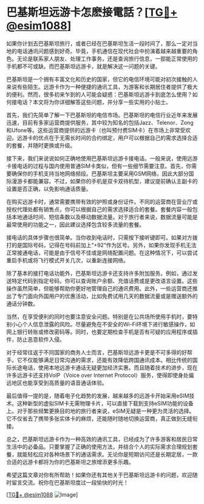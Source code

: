 # 巴基斯坦远游卡怎麽接電話？[[TG💪+ @esim1088](https://t.me/s/esim1088)]

如果你计划去巴基斯坦旅行，或者已经在巴基斯坦生活一段时间了，那么一定对当地的电话通讯问题感到好奇。毕竟，手机通信在现代社会中扮演着越来越重要的角色。无论是联系家人朋友、处理工作事务，还是查询旅行信息，一部能正常使用的手机都不可或缺。而巴基斯坦远游卡，就是解决这一问题的关键。

巴基斯坦是一个拥有丰富文化和历史的国家，但它的电信环境可能对初次接触的人来说有些陌生。远游卡作为一种便捷的通讯工具，为游客和长期居住者提供了极大的便利。然而，很多初来乍到的人可能会疑惑：巴基斯坦远游卡到底怎么使用？如何接电话？本文将为你详细解答这些问题，并分享一些实用的小贴士。

首先，我们先简单了解一下巴基斯坦的电信市场。巴基斯坦的电信行业近年来发展迅速，目前有多家运营商提供服务，其中较为知名的包括Jazz、Telenor、Zong和Ufone等。这些运营商提供的远游卡（也叫预付费SIM卡）在市场上非常受欢迎。远游卡的优点在于无需长时间的合约绑定，用户可以根据自己的需求选择合适的套餐，并随时更换或升级。

接下来，我们来说说如何正确地使用巴基斯坦远游卡接电话。一般来说，使用远游卡接电话的过程与国内使用普通SIM卡类似，但有一些细节需要注意。首先，你需要确保你的手机支持当地网络频段。巴基斯坦主要采用GSM网络，因此大部分国际漫游卡都能兼容。不过，如果你的手机是双卡双待机型，建议提前确认主副卡的设置是否正确，以免影响通话质量。

在购买远游卡时，通常需要携带有效的护照或身份证件。不同的运营商在营业厅或授权代理处都有销售点，你可以根据自己的需求选择适合的套餐。套餐内容一般包括本地通话时间、短信条数以及移动数据流量。对于旅行者来说，数据流量可能是最常使用的功能之一，因此建议选择包含较多流量的套餐。

接电话的具体步骤也很简单。当你收到电话时，只需按下接听键即可。如果对方拨打的是国际号码，记得在号码前加上“+92”作为区号。另外，如果你发现手机无法正常接通电话，可能是由于信号不佳或是网络配置问题。在这种情况下，可以尝试重启手机或将飞行模式开关几次，以重新连接网络。

除了基本的接打电话功能外，巴基斯坦远游卡还支持许多附加服务。例如，通过发送特定代码到指定号码，你可以查询账户余额、充值话费或是更改语言设置。这些操作虽然简单，但能够帮助你更好地管理自己的通讯费用。此外，一些运营商还推出了专门面向外国用户的优惠活动，比如免费试用几天的数据流量或是赠送额外的通话分钟数。

当然，在享受便利的同时也要注意安全问题。特别是在公共场所使用手机时，要特别小心个人信息泄露的风险。尽量避免在不安全的Wi-Fi环境下进行敏感操作，如网上银行转账或修改密码等。同时，也要定期检查手机是否有可疑的应用程序或插件，防止恶意软件入侵。

对于经常往返于不同国家的商务人士而言，巴基斯坦远游卡更是不可多得的好帮手。它不仅能够满足日常沟通的需求，还能有效降低跨国通讯成本。相比传统的国际长途电话，使用本地远游卡通话无疑更加经济实惠。而且随着技术的进步，现在许多远游卡还支持VoIP（Voice over Internet Protocol）服务，使得即使身处偏远地区也能享受到高质量的语音通话体验。

最后值得一提的是，随着电子化趋势的发展，越来越多的远游卡开始采用eSIM技术。这种新型的虚拟SIM卡无需物理卡片，可以直接下载到支持eSIM功能的设备上。对于那些频繁更换目的地的旅行者来说，eSIM无疑是一种更为灵活的选择。它不仅省去了携带多张实体卡的麻烦，还能随时随地切换运营商，真正做到无缝衔接。

总之，巴基斯坦远游卡作为一种高效的通讯工具，已经成为了许多游客和居民日常生活中的必备品。只要掌握了正确的使用方法，并结合个人的实际需求合理规划套餐，就能轻松应对各种场景下的通话需求。无论你是短期访问还是长期定居，一款合适的远游卡都将为你的巴基斯坦之旅增添更多乐趣。

希望这篇文章对你有所帮助！如果你还有其他关于巴基斯坦远游卡的问题，欢迎随时留言交流。祝你在巴基斯坦度过一段愉快的时光！

[[TG💪+ @esim1088](https://t.me/s/esim1088) ![Image](https://i.postimg.cc/4NQfJmqS/Snipaste-2025-05-13-00-14-12.png)]